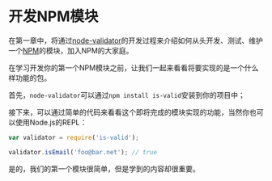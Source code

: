 # 开发NPM模块

在第一章中，将通过[node-validator](https://github.com/SFantasy/node-validator)的开发过程来介绍如何从头开发、测试、维护一个[NPM](https://www.npmjs.com/)的模块，加入NPM的大家庭。

在学习开发你的第一个NPM模块之前，让我们一起来看看将要实现的是一个什么样功能的包。

首先，`node-validator`可以通过`npm install is-valid`安装到你的项目中；

接下来，可以通过简单的代码来看看这个即将完成的模块实现的功能，当然你也可以使用Node.js的REPL：

```js
var validator = require('is-valid');

validator.isEmail('foo@bar.net'); // true
```

是的，我们的第一个模块很简单，但是学到的内容却很重要。
